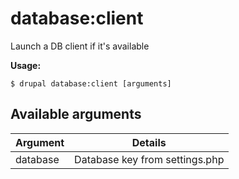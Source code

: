 # database:client
Launch a DB client if it's available

**Usage:**
```
$ drupal database:client [arguments] 
```

## Available arguments
Argument | Details
---------|-------------
database | Database key from settings.php

